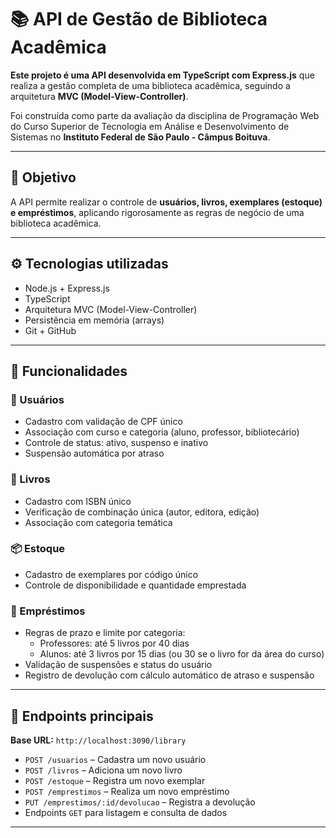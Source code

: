 # 📚 API de Gestão de Biblioteca Acadêmica

**Este projeto é uma API desenvolvida em TypeScript com Express.js** que realiza a gestão completa de uma biblioteca acadêmica, seguindo a arquitetura **MVC (Model-View-Controller)**.

Foi construída como parte da avaliação da disciplina de Programação Web do Curso Superior de Tecnologia em Análise e Desenvolvimento de Sistemas no **Instituto Federal de São Paulo - Câmpus Boituva**.

---

## 🎯 Objetivo

A API permite realizar o controle de **usuários, livros, exemplares (estoque) e empréstimos**, aplicando rigorosamente as regras de negócio de uma biblioteca acadêmica.

---

## ⚙️ Tecnologias utilizadas

- Node.js + Express.js  
- TypeScript  
- Arquitetura MVC (Model-View-Controller)  
- Persistência em memória (arrays)  
- Git + GitHub  

---

## 🧱 Funcionalidades

### 👤 Usuários
- Cadastro com validação de CPF único  
- Associação com curso e categoria (aluno, professor, bibliotecário)  
- Controle de status: ativo, suspenso e inativo  
- Suspensão automática por atraso  

### 📖 Livros
- Cadastro com ISBN único  
- Verificação de combinação única (autor, editora, edição)  
- Associação com categoria temática  

### 📦 Estoque
- Cadastro de exemplares por código único  
- Controle de disponibilidade e quantidade emprestada  

### 🔄 Empréstimos
- Regras de prazo e limite por categoria:
  - Professores: até 5 livros por 40 dias  
  - Alunos: até 3 livros por 15 dias (ou 30 se o livro for da área do curso)  
- Validação de suspensões e status do usuário  
- Registro de devolução com cálculo automático de atraso e suspensão  

---

## 🔁 Endpoints principais

**Base URL:** `http://localhost:3090/library`

- `POST /usuarios` – Cadastra um novo usuário  
- `POST /livros` – Adiciona um novo livro  
- `POST /estoque` – Registra um novo exemplar  
- `POST /emprestimos` – Realiza um novo empréstimo  
- `PUT /emprestimos/:id/devolucao` – Registra a devolução  
- Endpoints `GET` para listagem e consulta de dados  

---
